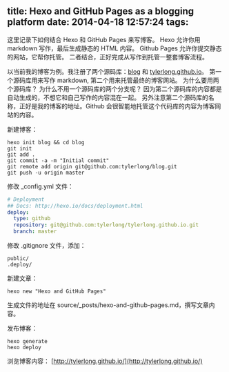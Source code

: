 title: Hexo and GitHub Pages as a blogging platform
date: 2014-04-18 12:57:24
tags:
---

这里记录下如何结合 Hexo 和 GitHub Pages 来写博客。 Hexo 允许你用 markdown 写作，最后生成静态的 HTML 内容。 Github Pages 允许你提交静态的网站，它帮你托管。 二者结合，正好完成从写作到托管一整套博客流程。

以当前我的博客为例。我注册了两个源码库：[blog](https://github.com/tylerlong/blog) 和 [tylerlong.github.io](https://github.com/tylerlong/tylerlong.github.io)。 第一个源码库用来写作 markdown, 第二个用来托管最终的博客网站。 为什么要用两个源码库？ 为什么不用一个源码库的两个分支呢？ 因为第二个源码库的内容都是自动生成的，不想它和自己写作的内容混在一起。 另外注意第二个源码库的名称，正好是我的博客的地址。Github 会很智能地托管这个代码库的内容为博客网站的内容。

新建博客：

```shell
hexo init blog && cd blog
git init
git add .
git commit -a -m "Initial commit"
git remote add origin git@github.com:tylerlong/blog.git
git push -u origin master
```

修改 _config.yml 文件：

```yaml
# Deployment
## Docs: http://hexo.io/docs/deployment.html
deploy:
  type: github
  repository: git@github.com:tylerlong/tylerlong.github.io.git
  branch: master
```

修改 .gitignore 文件，添加：

```
public/
.deploy/
```

新建文章：

```shell
hexo new "Hexo and GitHub Pages"
```

生成文件的地址在 source/_posts/hexo-and-github-pages.md，撰写文章内容。


发布博客：

```shell
hexo generate
hexo deploy
```

浏览博客内容： [http://tylerlong.github.io/](http://tylerlong.github.io/)
